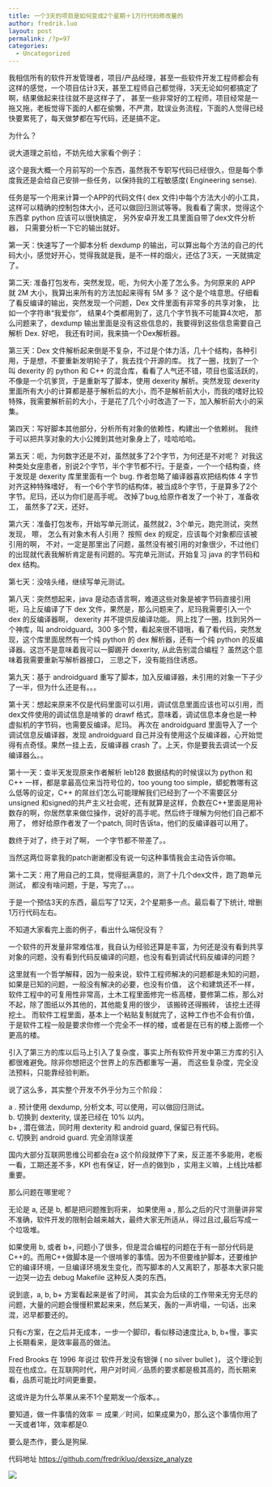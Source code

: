 ```yaml
---
title: 一个3天的项目是如何变成2个星期＋1万行代码修改量的
author: fredrik.luo
layout: post
permalink: /?p=97
categories:
  - Uncategorized
---
```

我相信所有的软件开发管理者，项目/产品经理，甚至一些软件开发工程师都会有这样的感觉，一个项目估计3天，甚至工程师自己都觉得，3天无论如何都搞定了啊，结果做起来往往就不是这样子了， 甚至一些非常好的工程师，项目经常是一拖又拖，老板觉得下面的人都在偷懒，不严肃，耽误业务流程，下面的人觉得已经快要累死了，每天做梦都在写代码，还是搞不定。

为什么？

说大道理之前给，不妨先给大家看个例子：

这个是我大概一个月前写的一个东西，虽然我不专职写代码已经很久，但是每个季度我还是会给自己安排一些任务，以保持我的工程敏感度( Engineering sense).

任务是写一个用来计算一个APP的代码文件( dex 文件)中每个方法大小的小工具， 这样可以精确的控制包体大小，还可以做回归测试等等。我看看了需求，觉得这个东西拿 python 应该可以很快搞定， 另外安卓开发工具里面自带了dex文件分析器， 只需要分析一下它的输出就好。

第一天：快速写了一个脚本分析 dexdump 的输出，可以算出每个方法的自己的代码大小，感觉好开心，觉得我就是我，是不一样的烟火，还估了3天，一天就搞定了。

第二天: 准备打包发布，突然发现，呃，为何大小差了怎么多。为何原来的 APP 就 2M 大小，我算出来所有的方法加起来得有 5M 多？ 这个是个啥意思。仔细看了看反编译的输出，突然发现一个问题，Dex 文件里面有非常多的共享对象， 比如一个字符串“我爱你”， 结果4个类都用到了，这几个字节我不可能算4次吧， 那么问题来了，dexdump 输出里面是没有这些信息的，我要得到这些信息需要自己解析 Dex. 好吧， 我还有时间，我来搞一个Dex解析器。

第三天：Dex 文件解析起来倒是不复杂，不过是个体力活，几十个结构，各种引用，于是想，不要重新发明轮子了，我去找个开源的库。 找了一圈，找到了一个叫 dexerity 的 python 和 C++ 的混合库，看看了人气还不错，项目也蛮活跃的，不像是一个坑爹货，于是重新写了脚本，使用 dexerity 解析。突然发现 dexerity 里面所有大小的计算都是基于解析后的大小，而不是解析前大小，而我的嗜好比较特殊，我需要解析前的大小，于是花了几个小时改造了一下，加入解析前大小的采集。

第四天：写好脚本其他部分，分析所有对象的依赖性，构建出一个依赖树。 我终于可以把共享对象的大小公摊到其他对象身上了，哇哈哈哈。

第五天：呃，为何数字还是不对，虽然就多了2个字节，为何还是不对呢？ 对我这种类处女座患者，别说2个字节，半个字节都不行。于是查，一个一个结构查，终于发现是 dexerity 库里里面有一个 bug. 作者忽略了编译器喜欢把结构体 4 字节对齐这种特殊嗜好， 有一个6个字节的结构体，被当成8个字节，于是算多了2个字节。尼玛，还以为你们是高手呢。 改掉了bug,给原作者发了一个补丁，准备收工， 虽然多了2天，还好。

第六天：准备打包发布，开始写单元测试，虽然就2，3个单元，跑完测试，突然发现， 嚓， 怎么有对象木有人引用？ 按照 dex 的规定，应该每个对象都应该被引用的啊， 不对，一定是那里出了问题，虽然没有被引用的对象很少，不过他们的出现就代表我解析肯定是有问题的。写完单元测试，开始复习 java 的字节码和 dex 结构。

第七天：没啥头绪，继续写单元测试。

第八天：突然想起来，java 是动态语言啊，难道这些对象是被字节码直接引用呃，马上反编译了下 dex 文件，果然是，那么问题来了，尼玛我需要引入一个 dex 的反编译器啊， dexerity 并不提供反编译功能。 网上找了一圈，找到另外一个神库，叫 androidguard。300 多个赞，看起来很不错哦，看了看代码，突然发现，这个库里面居然有一个纯 python 的 dex 解析器，还有一个纯 python 的反编译器。这岂不是意味着我可以一脚踢开 dexerity, 从此告别混合编程？ 虽然这个意味着我需要重新写解析器接口， 三思之下，没有能挡住诱惑。

第九天：基于 androidguard 重写了脚本，加入反编译器，未引用的对象一下子少了一半，但为什么还是有。。。

第十天：想起来原来不仅是代码里面可以引用，调试信息里面应该也可以引用，而dex文件使用的调试信息是啃爹的 drawf 格式，意味着，调试信息本身也是一种虚拟机的字节码，也需要反编译。尼玛。 再次在 androidguard 里面导入了一个调试信息反编译器，发现 androidguard 自己并没有使用这个反编译器，心开始觉得有点奇怪。果然一挂上去，反编译器 crash 了。上天，你是要我去调试一个反编译器么。。

第十一天：查半天发现原来作者解析 leb128 数据结构的时候误以为 python 和 C++ 一样，都是拿最高位来当符号位的，too young too simple，蟒蛇教哪有这么低等的设定，C++ 的屌丝们怎么可能理解我们已经到了一个不需要区分 unsigned 和signed的共产主义社会呢，还有就算是这样，负数在C++里面是用补数存的啊，你居然拿来做位操作，说好的高手呢。然后终于理解为何他们自己都不用了， 修好给原作者发了一个patch, 同时告诉ta，他们的反编译器可以用了。

数终于对了，终于对了啊， 一个字节都不带差了。。

当然这两位哥拿我的patch谢谢都没有说一句这种事情我会主动告诉你嘛。

第十二天：用了用自己的工具，觉得挺满意的，测了十几个dex文件，跑了跑单元测试， 都没有啥问题，于是，写完了。。。

于是一个预估3天的东西，最后写了12天，2个星期多一点。最后看了下统计, 增删1万行代码左右。 

不知道大家看完上面的例子，看出什么端倪没有？

一个软件的开发量非常难估准，我自认为经验还算是丰富，为何还是没有看到共享对象的问题，没有看到代码反编译的问题，也没有看到调试代码反编译的问题？

这里就有一个哲学解释，因为一般来说，软件工程师解决的问题都是未知的问题，如果是已知的问题，一般没有解决的必要，也没有价值， 这个和建筑还不一样，软件工程中的可复用性非常高，土木工程里面修完一栋高楼，要修第二栋，那么对不起，除了图纸以外其他的，其他能复用的很少， 该搬砖还得搬砖， 该挖土还得挖土。 而软件工程里面，基本上一个粘贴复制就完了，这种工作也不会有价值，于是软件工程一般是要求你修一个完全不一样的楼，或者是在已有的楼上面修一个更高的楼。

引入了第三方的库以后马上引入了复杂度，事实上所有软件开发中第三方库的引入都很难避免。除非你想把这个世界上的东西都重写一遍， 而这些复杂度，完全没法预料，只能靠经验判断。

说了这么多，其实整个开发不外乎分为三个阶段：

a . 预计使用 dexdump, 分析文本, 可以使用，可以做回归测试。  
b. 切换到 dexterity, 误差已经在 10% 以内。  
b+ , 潜在做法，同时用 dexterity 和 android guard, 保留已有代码。  
c. 切换到 android guard. 完全消除误差

国内大部分互联网思维公司都会在a 这个阶段就停下了来，反正差不多能用，老板一看，工期还差不多，KPI 也有保证，好一点的做到b ，实用主义嘛，上线比啥都重要。 

那么问题在哪里呢？

无论是 a, 还是 b, 都是把问题推到将来， 如果使用 a , 那么之后的尺寸测量讲非常不准确，软件开发的限制会越来越大，最终大家无所适从，得过且过,最后写成一个垃圾堆。

如果使用 b, 或者 b+, 问题小了很多，但是混合编程的问题在于有一部分代码是C++的。而用C++做脚本是一个很啃爹的事情。因为不但要维护脚本，还要维护它的编译环境，一旦编译环境发生变化，而写脚本的人又离职了，那基本大家只能一边哭一边去 debug Makefile 这种反人类的东西。

说到底，a, b, b+ 方案看起来是省了时间， 其实会为后续的工作带来无穷无尽的问题，大量的问题会慢慢积累起来来，然后某天，轰的一声坍塌，一句话，出来混，迟早都要还的。

只有c方案，在之后并无成本，一步一个脚印，看似移动速度比a, b, b+慢，事实上长期看来，是效率最高的做法。

Fred Brooks 在 1996 年说过 软件开发没有银弹 ( no silver bullet )， 这个理论到现在也成立。在互联网时代，用户对时间／品质的要求都是极其高的，而长期来看，品质可能比时间更重要。

这或许是为什么苹果从来不1个星期发一个版本。。

要知道，做一件事情的效率 ＝ 成果／时间，如果成果为0，那么这个事情你用了一天或者1年，效率都是0.

要么是杰作，要么是狗屎.

代码地址 https://github.com/fredrikluo/dexsize_analyze 

<div class="pvc_clear">
</div>

<p id="pvc_stats_97" class="pvc_stats " element-id="97">
  <img src="http://www.fredrik-luo.com/blog/wp-content/plugins/page-views-count/ajax-loader.gif" border=0 />
</p>

<div class="pvc_clear">
</div>